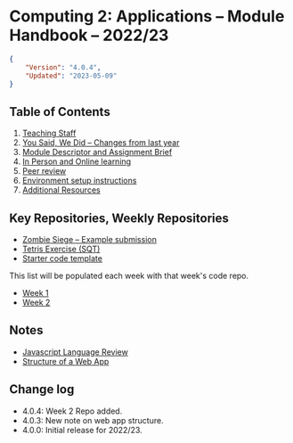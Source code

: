# Computing 2: Applications – Module Handbook – 2022/23
```json
{
    "Version": "4.0.4",
    "Updated": "2023-05-09"
}
```

## Table of Contents
1. [Teaching Staff](Staff/README.md)
1. [You Said, We Did – Changes from last year](Changes/README.md)
1. [Module Descriptor and Assignment Brief](Module_and_assessment/README.md)
1. [In Person and Online learning](Learning_environment/README.md)
1. [Peer review](Peer_review/README.md)
1. [Environment setup instructions](Setup/README.md)
1. [Additional Resources](Resources/README.md)

## Key Repositories, Weekly Repositories
* [Zombie Siege – Example submission](https://github.com/fourier-space/zombie-siege)
* [Tetris Exercise (SQT)](https://github.com/fourier-space/sqt)
* [Starter code template](https://github.com/fourier-space/Computing-2-Submission-Template)

This list will be populated each week with that week's code repo.
* [Week 1](https://github.com/fourier-space/Computing-2-Week-1)
* [Week 2](https://github.com/fourier-space/Computing-2-Week-2)

## Notes
* [Javascript Language Review](https://fourier-space.github.io/Computing-2-Notes/javascript/)
* [Structure of a Web App](https://fourier-space.github.io/Computing-2-Notes/structure/)

## Change log ##
* 4.0.4: Week 2 Repo added.
* 4.0.3: New note on web app structure.
* 4.0.0: Initial release for 2022/23.
